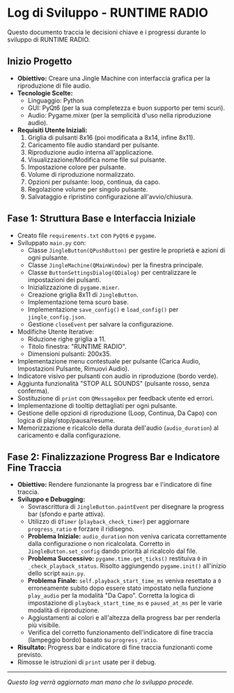 # Log di Sviluppo - RUNTIME RADIO

Questo documento traccia le decisioni chiave e i progressi durante lo sviluppo di RUNTIME RADIO.

## Inizio Progetto

*   **Obiettivo:** Creare una Jingle Machine con interfaccia grafica per la riproduzione di file audio.
*   **Tecnologie Scelte:**
    *   Linguaggio: Python
    *   GUI: PyQt6 (per la sua completezza e buon supporto per temi scuri).
    *   Audio: Pygame.mixer (per la semplicità d'uso nella riproduzione audio).
*   **Requisiti Utente Iniziali:**
    1.  Griglia di pulsanti 8x16 (poi modificata a 8x14, infine 8x11).
    2.  Caricamento file audio standard per pulsante.
    3.  Riproduzione audio interna all'applicazione.
    4.  Visualizzazione/Modifica nome file sul pulsante.
    5.  Impostazione colore per pulsante.
    6.  Volume di riproduzione normalizzato.
    7.  Opzioni per pulsante: loop, continua, da capo.
    8.  Regolazione volume per singolo pulsante.
    9.  Salvataggio e ripristino configurazione all'avvio/chiusura.

## Fase 1: Struttura Base e Interfaccia Iniziale

*   Creato file `requirements.txt` con `PyQt6` e `pygame`.
*   Sviluppato `main.py` con:
    *   Classe `JingleButton(QPushButton)` per gestire le proprietà e azioni di ogni pulsante.
    *   Classe `JingleMachine(QMainWindow)` per la finestra principale.
    *   Classe `ButtonSettingsDialog(QDialog)` per centralizzare le impostazioni dei pulsanti.
    *   Inizializzazione di `pygame.mixer`.
    *   Creazione griglia 8x11 di `JingleButton`.
    *   Implementazione tema scuro base.
    *   Implementazione `save_config()` e `load_config()` per `jingle_config.json`.
    *   Gestione `closeEvent` per salvare la configurazione.
*   Modifiche Utente Iterative:
    *   Riduzione righe griglia a 11.
    *   Titolo finestra: "RUNTIME RADIO".
    *   Dimensioni pulsanti: 200x35.
*   Implementazione menu contestuale per pulsante (Carica Audio, Impostazioni Pulsante, Rimuovi Audio).
*   Indicatore visivo per pulsanti con audio in riproduzione (bordo verde).
*   Aggiunta funzionalità "STOP ALL SOUNDS" (pulsante rosso, senza conferma).
*   Sostituzione di `print` con `QMessageBox` per feedback utente ed errori.
*   Implementazione di tooltip dettagliati per ogni pulsante.
*   Gestione delle opzioni di riproduzione (Loop, Continua, Da Capo) con logica di play/stop/pausa/resume.
*   Memorizzazione e ricalcolo della durata dell'audio (`audio_duration`) al caricamento e dalla configurazione.

## Fase 2: Finalizzazione Progress Bar e Indicatore Fine Traccia

*   **Obiettivo:** Rendere funzionante la progress bar e l'indicatore di fine traccia.
*   **Sviluppo e Debugging:**
    *   Sovrascrittura di `JingleButton.paintEvent` per disegnare la progress bar (sfondo e parte attiva).
    *   Utilizzo di `QTimer` (`playback_check_timer`) per aggiornare `progress_ratio` e forzare il ridisegno.
    *   **Problema Iniziale:** `audio_duration` non veniva caricata correttamente dalla configurazione o non ricalcolata. Corretto in `JingleButton.set_config` dando priorità al ricalcolo dal file.
    *   **Problema Successivo:** `pygame.time.get_ticks()` restituiva `0` in `_check_playback_status`. Risolto aggiungendo `pygame.init()` all'inizio dello script `main.py`.
    *   **Problema Finale:** `self.playback_start_time_ms` veniva resettato a `0` erroneamente subito dopo essere stato impostato nella funzione `play_audio` per la modalità "Da Capo". Corretta la logica di impostazione di `playback_start_time_ms` e `paused_at_ms` per le varie modalità di riproduzione.
    *   Aggiustamenti ai colori e all'altezza della progress bar per renderla più visibile.
    *   Verifica del corretto funzionamento dell'indicatore di fine traccia (lampeggio bordo) basato su `progress_ratio`.
*   **Risultato:** Progress bar e indicatore di fine traccia funzionanti come previsto.
*   Rimosse le istruzioni di `print` usate per il debug.

---
*Questo log verrà aggiornato man mano che lo sviluppo procede.* 